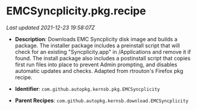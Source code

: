 # EMCSyncplicity.pkg.recipe

_Last updated 2021-12-23 19:58:07Z_

- **Description**: Downloads EMC Syncplicity disk image and builds a package. The installer package includes a preinstall script that will check for an existing "Syncplicity.app" in /Applications and remove it if found. The install package also includes a postinstall script that copies first run files into place to prevent Admin prompting, and disables automatic updates and checks. Adapted from rtrouton's Firefox pkg recipe.

- **Identifier**: `com.github.autopkg.kernsb.pkg.EMCSyncplicity`

- **Parent Recipes**: `com.github.autopkg.kernsb.download.EMCSyncplicity`